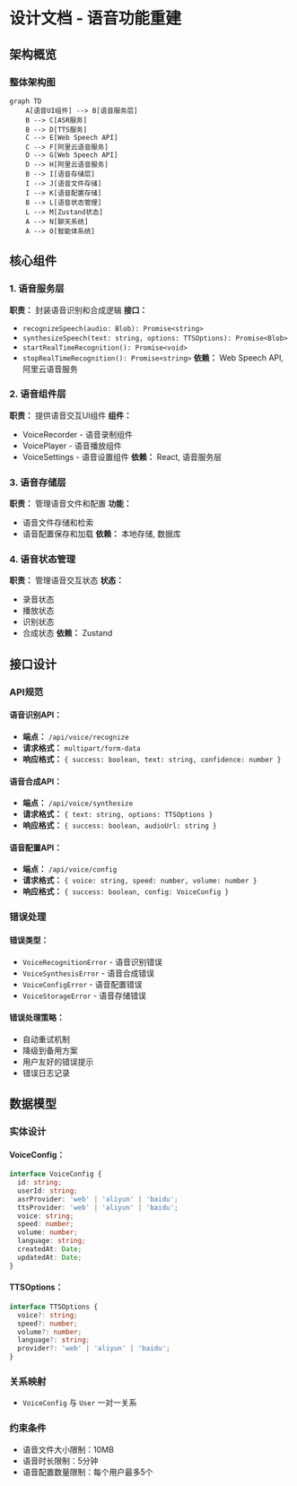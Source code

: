 # 设计文档 - 语音功能重建

## 架构概览

### 整体架构图

```mermaid
graph TD
    A[语音UI组件] --> B[语音服务层]
    B --> C[ASR服务]
    B --> D[TTS服务]
    C --> E[Web Speech API]
    C --> F[阿里云语音服务]
    D --> G[Web Speech API]
    D --> H[阿里云语音服务]
    B --> I[语音存储层]
    I --> J[语音文件存储]
    I --> K[语音配置存储]
    B --> L[语音状态管理]
    L --> M[Zustand状态]
    A --> N[聊天系统]
    A --> O[智能体系统]
```

## 核心组件

### 1. 语音服务层

**职责：** 封装语音识别和合成逻辑
**接口：**

- `recognizeSpeech(audio: Blob): Promise<string>`
- `synthesizeSpeech(text: string, options: TTSOptions): Promise<Blob>`
- `startRealTimeRecognition(): Promise<void>`
- `stopRealTimeRecognition(): Promise<string>`
  **依赖：** Web Speech API, 阿里云语音服务

### 2. 语音组件层

**职责：** 提供语音交互UI组件
**组件：**

- VoiceRecorder - 语音录制组件
- VoicePlayer - 语音播放组件
- VoiceSettings - 语音设置组件
  **依赖：** React, 语音服务层

### 3. 语音存储层

**职责：** 管理语音文件和配置
**功能：**

- 语音文件存储和检索
- 语音配置保存和加载
  **依赖：** 本地存储, 数据库

### 4. 语音状态管理

**职责：** 管理语音交互状态
**状态：**

- 录音状态
- 播放状态
- 识别状态
- 合成状态
  **依赖：** Zustand

## 接口设计

### API规范

#### 语音识别API：

- **端点：** `/api/voice/recognize`
- **请求格式：** `multipart/form-data`
- **响应格式：** `{ success: boolean, text: string, confidence: number }`

#### 语音合成API：

- **端点：** `/api/voice/synthesize`
- **请求格式：** `{ text: string, options: TTSOptions }`
- **响应格式：** `{ success: boolean, audioUrl: string }`

#### 语音配置API：

- **端点：** `/api/voice/config`
- **请求格式：** `{ voice: string, speed: number, volume: number }`
- **响应格式：** `{ success: boolean, config: VoiceConfig }`

### 错误处理

#### 错误类型：

- `VoiceRecognitionError` - 语音识别错误
- `VoiceSynthesisError` - 语音合成错误
- `VoiceConfigError` - 语音配置错误
- `VoiceStorageError` - 语音存储错误

#### 错误处理策略：

- 自动重试机制
- 降级到备用方案
- 用户友好的错误提示
- 错误日志记录

## 数据模型

### 实体设计

#### VoiceConfig：

```typescript
interface VoiceConfig {
  id: string;
  userId: string;
  asrProvider: 'web' | 'aliyun' | 'baidu';
  ttsProvider: 'web' | 'aliyun' | 'baidu';
  voice: string;
  speed: number;
  volume: number;
  language: string;
  createdAt: Date;
  updatedAt: Date;
}
```

#### TTSOptions：

```typescript
interface TTSOptions {
  voice?: string;
  speed?: number;
  volume?: number;
  language?: string;
  provider?: 'web' | 'aliyun' | 'baidu';
}
```

### 关系映射

- `VoiceConfig` 与 `User` 一对一关系

### 约束条件

- 语音文件大小限制：10MB
- 语音时长限制：5分钟
- 语音配置数量限制：每个用户最多5个
